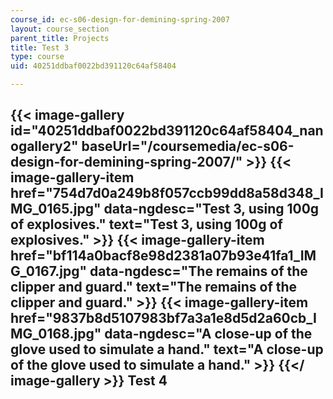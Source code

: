 ```yaml
---
course_id: ec-s06-design-for-demining-spring-2007
layout: course_section
parent_title: Projects
title: Test 3
type: course
uid: 40251ddbaf0022bd391120c64af58404

---
```


{{< image-gallery id="40251ddbaf0022bd391120c64af58404_nanogallery2" baseUrl="/coursemedia/ec-s06-design-for-demining-spring-2007/" >}}
{{< image-gallery-item href="754d7d0a249b8f057ccb99dd8a58d348_IMG_0165.jpg" data-ngdesc="Test 3, using 100g of explosives." text="Test 3, using 100g of explosives." >}}
{{< image-gallery-item href="bf114a0bacf8e98d2381a07b93e41fa1_IMG_0167.jpg" data-ngdesc="The remains of the clipper and guard." text="The remains of the clipper and guard." >}}
{{< image-gallery-item href="9837b8d5107983bf7a3a1e8d5d2a60cb_IMG_0168.jpg" data-ngdesc="A close-up of the glove used to simulate a hand." text="A close-up of the glove used to simulate a hand." >}}
{{</ image-gallery >}}
Test 4
------